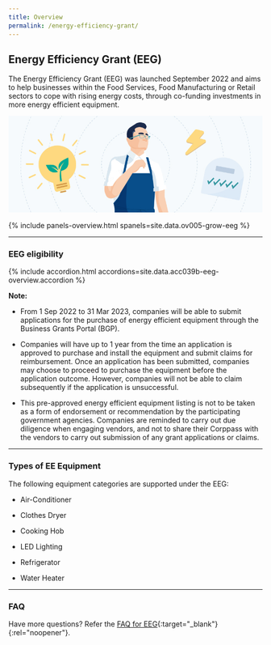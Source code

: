 ```yaml
---
title: Overview
permalink: /energy-efficiency-grant/
---
```


## Energy Efficiency Grant (EEG)

The Energy Efficiency Grant (EEG) was launched September 2022 and aims to help businesses within the Food Services, Food Manufacturing or Retail sectors to cope with rising energy costs, through co-funding investments in more energy efficient equipment.

![Energy Efficiency Grant Overview](/images/grow/eeg/eeg_overview_banner.jpg)

{% include panels-overview.html spanels=site.data.ov005-grow-eeg %}

----

<a name="eeg-eligibility"></a>

### EEG eligibility

{% include accordion.html accordions=site.data.acc039b-eeg-overview.accordion %}

**Note:**
- From 1 Sep 2022 to 31 Mar 2023, companies will be able to submit applications for the purchase of energy efficient equipment through the Business Grants Portal (BGP).

- Companies will have up to 1 year from the time an application is approved to purchase and install the equipment and submit claims for reimbursement. Once an application has been submitted, companies may choose to proceed to purchase the equipment before the application outcome. However, companies will not be able to claim subsequently if the application is unsuccessful.

- This pre-approved energy efficient equipment listing is not to be taken as a form of endorsement or recommendation by the participating government agencies. Companies are reminded to carry out due diligence when engaging vendors, and not to share their Corppass with the vendors to carry out submission of any grant applications or claims.

----

<a name="type-of-eeg-soln"></a>

### Types of EE Equipment

The following equipment categories are supported under the EEG:

- Air-Conditioner

- Clothes Dryer

- Cooking Hob

- LED Lighting

- Refrigerator

- Water Heater

----

<a name="eeg-faq"></a>

### FAQ
Have more questions? Refer the [FAQ for EEG](){:target="_blank"}{:rel="noopener"}. 

